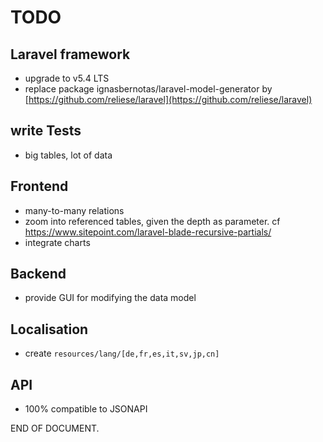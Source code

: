 # TODO 

## Laravel framework

- upgrade to v5.4 LTS
- replace package ignasbernotas/laravel-model-generator by [https://github.com/reliese/laravel](https://github.com/reliese/laravel)

## write Tests

- big tables, lot of data

## Frontend

- many-to-many relations
- zoom into referenced tables, given the depth as parameter. 
cf https://www.sitepoint.com/laravel-blade-recursive-partials/ 
- integrate charts

## Backend

- provide GUI for modifying the data model


## Localisation

- create `resources/lang/[de,fr,es,it,sv,jp,cn]`


## API

- 100% compatible to JSONAPI

END OF DOCUMENT.